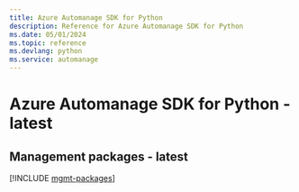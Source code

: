 ```yaml
---
title: Azure Automanage SDK for Python
description: Reference for Azure Automanage SDK for Python
ms.date: 05/01/2024
ms.topic: reference
ms.devlang: python
ms.service: automanage
---
```

# Azure Automanage SDK for Python - latest

## Management packages - latest
[!INCLUDE [mgmt-packages](automanage-mgmt-index.md)]